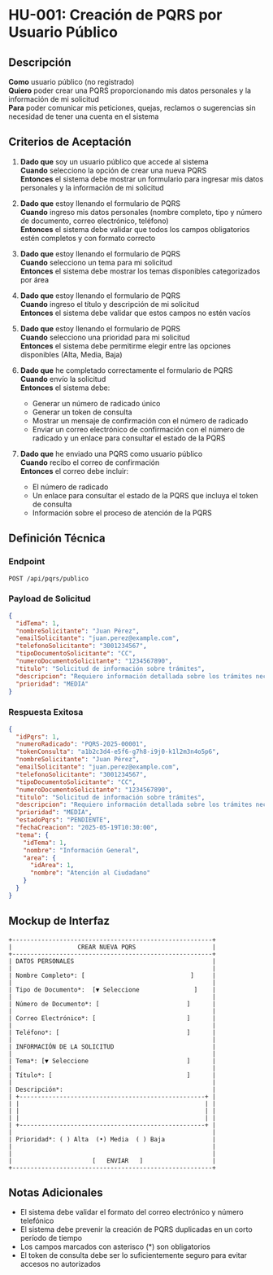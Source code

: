 # HU-001: Creación de PQRS por Usuario Público

## Descripción
**Como** usuario público (no registrado)  
**Quiero** poder crear una PQRS proporcionando mis datos personales y la información de mi solicitud  
**Para** poder comunicar mis peticiones, quejas, reclamos o sugerencias sin necesidad de tener una cuenta en el sistema

## Criterios de Aceptación

1. **Dado que** soy un usuario público que accede al sistema  
   **Cuando** selecciono la opción de crear una nueva PQRS  
   **Entonces** el sistema debe mostrar un formulario para ingresar mis datos personales y la información de mi solicitud

2. **Dado que** estoy llenando el formulario de PQRS  
   **Cuando** ingreso mis datos personales (nombre completo, tipo y número de documento, correo electrónico, teléfono)  
   **Entonces** el sistema debe validar que todos los campos obligatorios estén completos y con formato correcto

3. **Dado que** estoy llenando el formulario de PQRS  
   **Cuando** selecciono un tema para mi solicitud  
   **Entonces** el sistema debe mostrar los temas disponibles categorizados por área

4. **Dado que** estoy llenando el formulario de PQRS  
   **Cuando** ingreso el título y descripción de mi solicitud  
   **Entonces** el sistema debe validar que estos campos no estén vacíos

5. **Dado que** estoy llenando el formulario de PQRS  
   **Cuando** selecciono una prioridad para mi solicitud  
   **Entonces** el sistema debe permitirme elegir entre las opciones disponibles (Alta, Media, Baja)

6. **Dado que** he completado correctamente el formulario de PQRS  
   **Cuando** envío la solicitud  
   **Entonces** el sistema debe:
   - Generar un número de radicado único
   - Generar un token de consulta
   - Mostrar un mensaje de confirmación con el número de radicado
   - Enviar un correo electrónico de confirmación con el número de radicado y un enlace para consultar el estado de la PQRS

7. **Dado que** he enviado una PQRS como usuario público  
   **Cuando** recibo el correo de confirmación  
   **Entonces** el correo debe incluir:
   - El número de radicado
   - Un enlace para consultar el estado de la PQRS que incluya el token de consulta
   - Información sobre el proceso de atención de la PQRS

## Definición Técnica

### Endpoint
```
POST /api/pqrs/publico
```

### Payload de Solicitud
```json
{
  "idTema": 1,
  "nombreSolicitante": "Juan Pérez",
  "emailSolicitante": "juan.perez@example.com",
  "telefonoSolicitante": "3001234567",
  "tipoDocumentoSolicitante": "CC",
  "numeroDocumentoSolicitante": "1234567890",
  "titulo": "Solicitud de información sobre trámites",
  "descripcion": "Requiero información detallada sobre los trámites necesarios para...",
  "prioridad": "MEDIA"
}
```

### Respuesta Exitosa
```json
{
  "idPqrs": 1,
  "numeroRadicado": "PQRS-2025-00001",
  "tokenConsulta": "a1b2c3d4-e5f6-g7h8-i9j0-k1l2m3n4o5p6",
  "nombreSolicitante": "Juan Pérez",
  "emailSolicitante": "juan.perez@example.com",
  "telefonoSolicitante": "3001234567",
  "tipoDocumentoSolicitante": "CC",
  "numeroDocumentoSolicitante": "1234567890",
  "titulo": "Solicitud de información sobre trámites",
  "descripcion": "Requiero información detallada sobre los trámites necesarios para...",
  "prioridad": "MEDIA",
  "estadoPqrs": "PENDIENTE",
  "fechaCreacion": "2025-05-19T10:30:00",
  "tema": {
    "idTema": 1,
    "nombre": "Información General",
    "area": {
      "idArea": 1,
      "nombre": "Atención al Ciudadano"
    }
  }
}
```

## Mockup de Interfaz

```
+-------------------------------------------------------+
|                  CREAR NUEVA PQRS                     |
+-------------------------------------------------------+
| DATOS PERSONALES                                      |
|                                                       |
| Nombre Completo*: [                             ]     |
|                                                       |
| Tipo de Documento*:  [▼ Seleccione               ]    |
|                                                       |
| Número de Documento*: [                        ]      |
|                                                       |
| Correo Electrónico*: [                         ]      |
|                                                       |
| Teléfono*: [                                   ]      |
|                                                       |
| INFORMACIÓN DE LA SOLICITUD                           |
|                                                       |
| Tema*: [▼ Seleccione                           ]      |
|                                                       |
| Título*: [                                     ]      |
|                                                       |
| Descripción*:                                         |
| +---------------------------------------------------+ |
| |                                                   | |
| |                                                   | |
| |                                                   | |
| +---------------------------------------------------+ |
|                                                       |
| Prioridad*: ( ) Alta  (•) Media  ( ) Baja             |
|                                                       |
|                                                       |
|                      [   ENVIAR   ]                   |
+-------------------------------------------------------+
```

## Notas Adicionales
- El sistema debe validar el formato del correo electrónico y número telefónico
- El sistema debe prevenir la creación de PQRS duplicadas en un corto período de tiempo
- Los campos marcados con asterisco (*) son obligatorios
- El token de consulta debe ser lo suficientemente seguro para evitar accesos no autorizados
